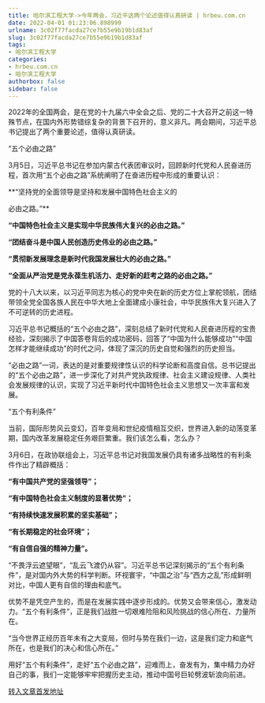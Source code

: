 ```yaml
---
title: 哈尔滨工程大学->今年两会，习近平这两个论述值得认真研读 | hrbeu.com.cn
date: 2022-04-01 01:23:06.898999
urlname: 3c02f77facda27ce7b55e9b19b1d83af
slug: 3c02f77facda27ce7b55e9b19b1d83af
tags: 
- 哈尔滨工程大学
categories:
- hrbeu.com.cn
- 哈尔滨工程大学
authorbox: false
sidebar: false
---
```

2022年的全国两会，是在党的十九届六中全会之后、党的二十大召开之前这一特殊节点，在国内外形势错综复杂的背景下召开的，意义非凡。两会期间，习近平总书记提出了两个重要论述，值得认真研读。

“五个必由之路”

3月5日，习近平总书记在参加内蒙古代表团审议时，回顾新时代党和人民奋进历程，首次用“五个必由之路”系统阐明了在奋进历程中形成的重要认识：

**“坚持党的全面领导是坚持和发展中国特色社会主义的
<!--more-->
必由之路。”**

**“中国特色社会主义是实现中华民族伟大复兴的必由之路。”**

**“团结奋斗是中国人民创造历史伟业的必由之路。”**

**“贯彻新发展理念是新时代我国发展壮大的必由之路。”**

**“全面从严治党是党永葆生机活力、走好新的赶考之路的必由之路。”**

党的十八大以来，以习近平同志为核心的党中央在新的历史方位上掌舵领航，团结带领全党全国各族人民在中华大地上全面建成小康社会，中华民族伟大复兴进入了不可逆转的历史进程。

习近平总书记概括的“五个必由之路”，深刻总结了新时代党和人民奋进历程的宝贵经验，深刻揭示了中国答卷背后的成功密码，回答了“中国为什么能够成功”“中国怎样才能继续成功”的时代之问，体现了深沉的历史自觉和强烈的历史担当。

“必由之路”一词，表达的是对重要规律性认识的科学论断和高度自信。总书记提出的“五个必由之路”，进一步深化了对共产党执政规律、社会主义建设规律、人类社会发展规律的认识，实现了习近平新时代中国特色社会主义思想又一次丰富和发展。

“五个有利条件”

当前，国际形势风云变幻，百年变局和世纪疫情相互交织，世界进入新的动荡变革期，国内改革发展稳定任务艰巨繁重。我们该怎么看，怎么办？

3月6日，在政协联组会上，习近平总书记对我国发展仍具有诸多战略性的有利条件作出了精辟概括：

**“有中国共产党的坚强领导”；**

**“有中国特色社会主义制度的显著优势”；**

**“有持续快速发展积累的坚实基础”；**

**“有长期稳定的社会环境”；**

**“有自信自强的精神力量”。**

“不畏浮云遮望眼”，“乱云飞渡仍从容”。习近平总书记深刻揭示的“五个有利条件”，是对国内外大势的科学判断。环视寰宇，“中国之治”与“西方之乱”形成鲜明对比，中国人更有自信的理由和底气。

优势不是凭空产生的，而是在发展实践中逐步形成的。优势又会带来信心，激发动力。“五个有利条件”，正是我们战胜一切艰难险阻和风险挑战的信心所在、力量所在。

“当今世界正经历百年未有之大变局，但时与势在我们一边，这是我们定力和底气所在，也是我们的决心和信心所在。”

用好“五个有利条件”，走好“五个必由之路”，迎难而上，奋发有为，集中精力办好自己的事，我们一定能够牢牢把握历史主动，推动中国号巨轮劈波斩浪向前进。



[转入文章首发地址](http://gongxue.cn/info/1141/69901.htm)